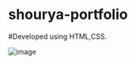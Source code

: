 # shourya-portfolio

#Developed using HTML,CSS.

![image](https://user-images.githubusercontent.com/71991617/174317878-0402a12b-e101-4735-ab1b-e0c15e23b1c7.png)
